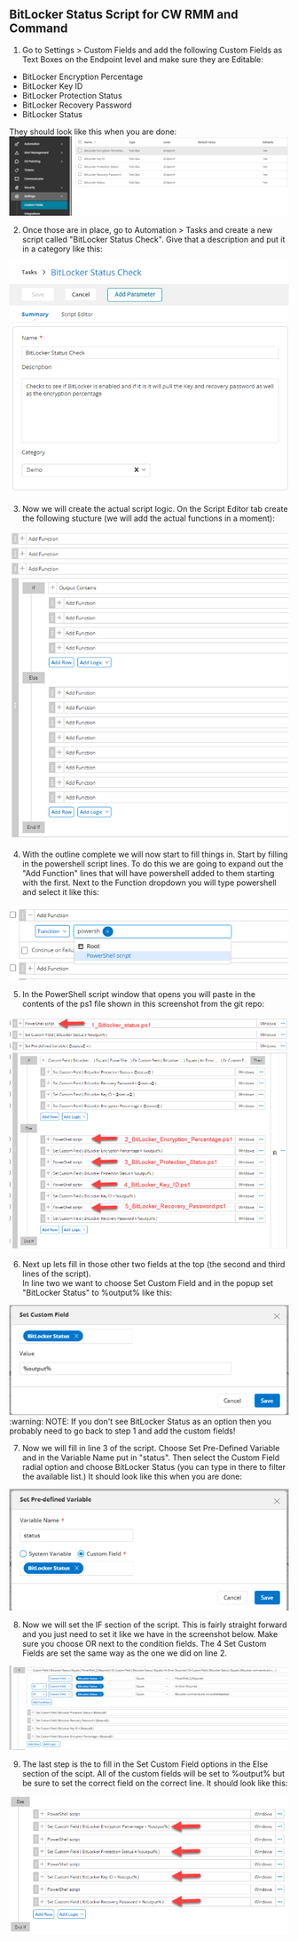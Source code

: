 ## BitLocker Status Script for CW RMM and Command

1) Go to Settings > Custom Fields and add the following Custom Fields as Text Boxes on the Endpoint level and make sure they are Editable:

<ul><li>BitLocker Encryption Percentage</li>
<li>BitLocker Key ID</li>
<li>BitLocker Protection Status</li>
<li>BitLocker Recovery Password</li>
<li>BitLocker Status</li></ul>

They should look like this when you are done:
<img src="/screenshots/CustomFields.png">

2) Once those are in place, go to Automation > Tasks and create a new script called "BitLocker Status Check".  Give that a description and put it in a category like this:
<img src="/screenshots/ScriptSummary.png">

3) Now we will create the actual script logic.  On the Script Editor tab create the following stucture (we will add the actual functions in a moment):
<img src="/screenshots/ScriptOutline.png">

4) With the outline complete we will now start to fill things in.  Start by filling in the powershell script lines.  To do this we are going to expand out the  "Add Function" lines that will have powershell added to them starting with the first.  Next to the Function dropdown you will type powershell and select it like this: 
<img src="/screenshots/ScriptPowerShellLine.png">

5) In the PowerShell script window that opens you will paste in the contents of the ps1 file shown in this screenshot from the git repo:
<img src="/screenshots/ScriptPowershell.png">

6) Next up lets fill in those other two fields at the top (the second and third lines of the script).  
In line two we want to choose Set Custom Field and in the popup set "BitLocker Status" to %output% like this:
<img src="/screenshots/status_to_output.png">
:warning: NOTE: If you don't see BitLocker Status as an option then you probably need to go back to step 1 and add the custom fields!
</br>

7) Now we will fill in line 3 of the script.  Choose Set Pre-Defined Variable and in the Variable Name put in "status".  Then select the Custom Field radial option and choose BitLocker Status (you can type in there to filter the available list.)  It should look like this when you are done:
<img src="/screenshots/predefined_status.png">

8) Now we will set the IF section of the script.  This is fairly straight forward and you just need to set it like we have in the screenshot below.  Make sure you choose OR next to the condition fields.  The 4 Set Custom Fields are set the same way as the one we did on line 2.
<img src="/screenshots/If_section.png">

9) The last step is the to fill in the Set Custom Field options in the Else section of the scipt.  All of the custom fields will be set to %output% but be sure to set the correct field on the correct line.  It should look like this:
<img src="/screenshots/Custom_Field_Output.png">

